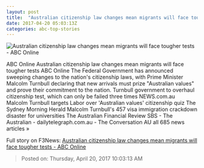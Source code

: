 ```yaml
---
layout: post
title:  "Australian citizenship law changes mean migrants will face tougher tests - ABC Online"
date: 2017-04-20 05:03:13Z
categories: abc-top-stories
---
```


![Australian citizenship law changes mean migrants will face tougher tests - ABC Online](http://www.abc.net.au/news/image/8456424-1x1-700x700.jpg)

ABC Online Australian citizenship law changes mean migrants will face tougher tests ABC Online The Federal Government has announced sweeping changes to the nation's citizenship laws, with Prime Minister Malcolm Turnbull declaring that new arrivals must prize "Australian values" and prove their commitment to the nation. Turnbull government to overhaul citizenship test, which can only be failed three times NEWS.com.au Malcolm Turnbull targets Labor over 'Australian values' citizenship quiz The Sydney Morning Herald Malcolm Turnbull's 457 visa immigration crackdown disaster for universities The Australian Financial Review SBS - The Australian - dailytelegraph.com.au - The Conversation AU all 685 news articles »


Full story on F3News: [Australian citizenship law changes mean migrants will face tougher tests - ABC Online](http://www.f3nws.com/n/pFyYPG)

> Posted on: Thursday, April 20, 2017 10:03:13 AM

